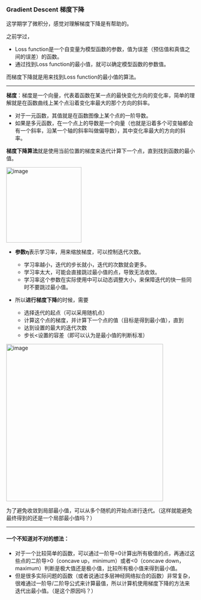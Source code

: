 ### Gradient Descent 梯度下降

这学期学了微积分，感觉对理解梯度下降是有帮助的。

之前学过，
- Loss function是一个自变量为模型函数的参数，值为误差（预估值和真值之间的误差）的函数。
- 通过找到Loss function的最小值，就可以确定模型函数的参数值。

而梯度下降就是用来找到Loss function的最小值的算法。

***

**梯度**：梯度是一个向量，代表着函数在某一点的最快变化方向的变化率，简单的理解就是在函数曲线上某个点沿着变化率最大的那个方向的斜率。
-  对于一元函数，其值就是在函数图像上某个点的一阶导数。
-  如果是多元函数，在一个点上的导数是一个向量（也就是沿着多个可变轴都会有一个斜率，沿某一个轴的斜率叫做偏导数），其中变化率最大的方向的斜率。

**梯度下降算法**就是使用当前位置的梯度来迭代计算下一个点，直到找到函数的最小值。

  <img width="201" alt="image" src="https://github.com/MaxGYX/Road2Next/assets/158791943/6e7055c5-3593-469e-8172-84a03b143186">

  -  **参数η**表示学习率，用来缩放梯度，可以控制迭代次数。
     -  学习率越小，迭代的步长就小，迭代的次数就会更多。
     -  学习率太大，可能会直接跳过最小值的点，导致无法收敛。
     -  学习率这个参数在实际使用中可以动态调整大小，来保障迭代的快一些同时不要跳过最小值。

  -  所以**进行梯度下降**的时候，需要
     -  选择迭代的起点（可以采用随机点）
     -  计算这个点的梯度，并计算下一个点的值（目标是得到最小值），直到
       - 达到设置的最大的迭代次数
       - 步长<设置的容差（即可以认为是最小值的判断标准）

  <img width="419" alt="image" src="https://github.com/MaxGYX/Road2Next/assets/158791943/54c73178-0bd8-4022-be10-1dac4ee1c08a">  

  为了避免收敛到局部最小值，可以从多个随机的开始点进行迭代。（这样就能避免最终得到的还是一个局部最小值吗？）

***

#### 一个不知道对不对的想法：
-  对于一个比较简单的函数，可以通过一阶导=0计算出所有极值的点，再通过这些点的二阶导>0（concave up，minimum）或者<0（concave down，maximum）判断是极大值还是极小值，比较所有极小值来得到最小值。
-  但是很多实际问题的函数（或者说通过多层神经网络拟合的函数）非常复杂，很难通过一阶导/二阶导公式来计算最值，所以计算机使用梯度下降的方法来迭代出最小值。（是这个原因吗？）
  



